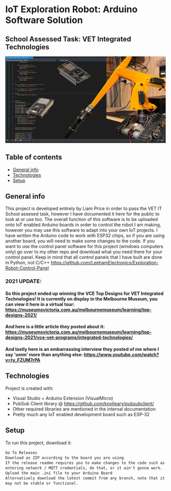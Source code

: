 # IoT Exploration Robot: Arduino Software Solution
## School Assessed Task: VET Integrated Technologies
![GitHub Logo](media/IoTER-AC-GitHub-Logo.png)
## Table of contents
* [General info](#general-info)
* [Technologies](#technologies)
* [Setup](#setup)

## General info
This project is developed entirely by Liam Price in order to pass the VET IT School assesed task, however I have documented it here for the public to look at or use too. The overall function of this software is to be uploaded onto IoT enabled Arduino boards in order to control the robot I am making, however you may use this software to adapt into your own IoT projects. I have written the Arduino code to work with ESP32 chips, so if you are using another board, you will need to make some changes to the code. If you want to use the control panel software for this project (windows computers only) go over to my other repo and download what you need there for your control panel. Keep in mind that all control panels that I have built are done in Python, not C/C++ https://github.com/LeehamElectronics/Exploration-Robot-Control-Panel

### 2021 UPDATE:
#### So this project ended up winning the VCE Top Designs for VET Integrated Technologies! It is currently on display in the Melbourne Museum, you can view it here in a virtual tour: https://museumsvictoria.com.au/melbournemuseum/learning/top-designs-2021/
#### And here is a little article they posted about it: https://museumsvictoria.com.au/melbournemuseum/learning/top-designs-2021/vce-vet-programs/integrated-technologies/
#### And lastly here is an embarrassing interview they posted of me where I say 'umm' more than anything else: https://www.youtube.com/watch?v=ty_FZUM7rPA

## Technologies
Project is created with:
* Visual Studio + Arduino Extension (VisualMicro)
* PubSub Client library @ https://github.com/knolleary/pubsubclient/
* Other required libraries are mentioned in the internal documentation
* Pretty much any IoT enabled development board such as ESP-32
	
## Setup
To run this project, download it:

```
Go To Releases
Download as ZIP according to the board you are using
If the release readme requires you to make changes to the code such as entering network / MQTT credentials, do that, or it ain't gonna work.
Upload the main .ini file to your Arduino Board
Alternatively download the latest commit from any branch, note that it may not be stable or functional.
```
